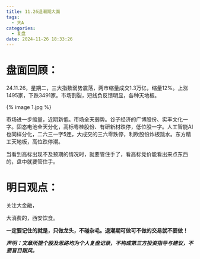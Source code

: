 ```yaml
---
title: 11.26退潮期大面
tags:
  - 大A
categories:
  - 复盘
date: 2024-11-26 18:33:26
---
```




# 盘面回顾：

24.11.26，星期二，三大指数弱势震荡，两市缩量成交1.3万亿，缩量12%。上涨1495家，下跌3491家。市场割裂，短线负反馈明显，各种天地板。

{% image 1.jpg %}

市场进一步缩量，近期新低。市场全天弱势。谷子经济的广博股份、实丰文化一字。固态电池全天分化，高标粤桂股份、有研新材跌停，低位股一字。人工智能AI也同样分化，二六三一字5连，大成交的三六零跌停，利欧股份炸板跳水。东方精工天地板，高位跌停潮。

当看到高标出现不及预期的情况时，就要管住手了，看高标竞价能看出来点东西的，盘中就要管住手。

# 明日观点：

关注大金融，

大消费的，西安饮食。



**一定要记住的就是，只做龙头，不碰杂毛。退潮期可做可不做的交易就不要做！**



***声明：文章所提个股及思路均为个人复盘记录，不构成第三方投资指导与建议，不要盲目跟风。***
